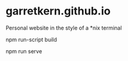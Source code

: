 # garretkern.github.io

Personal website in the style of a \*nix terminal

npm run-script build

npm run serve
